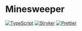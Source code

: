 # Minesweeper

[![TypeScript](https://img.shields.io/badge/TypeScript-3178C6?logo=typescript&logoColor=white)](https://www.typescriptlang.org/)
[![Stryker](https://img.shields.io/badge/Stryker-f1c40f?logo=stryker&logoColor=white)](https://stryker-mutator.io/)
[![Prettier](https://img.shields.io/badge/Prettier-c596c7?logo=prettier&logoColor=white)](https://prettier.io/)
